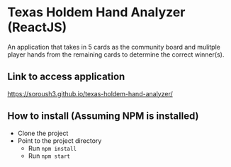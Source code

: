 # Texas Holdem Hand Analyzer (ReactJS)

An application that takes in 5 cards as the community board and mulitple
player hands from the remaining cards to determine the correct winner(s).

## Link to access application

<https://soroush3.github.io/texas-holdem-hand-analyzer/>

## How to install (Assuming NPM is installed)

- Clone the project
- Point to the project directory
  - Run `npm install`
  - Run `npm start`
